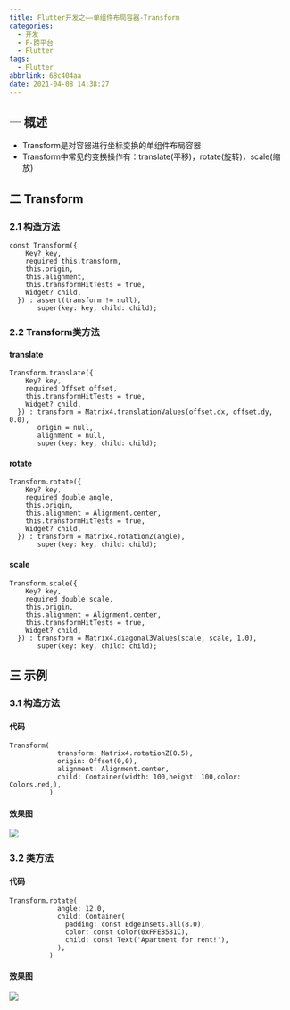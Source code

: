 ```yaml
---
title: Flutter开发之——单组件布局容器-Transform
categories:
  - 开发
  - F-跨平台
  - Flutter
tags:
  - Flutter
abbrlink: 68c404aa
date: 2021-04-08 14:38:27
---
```

## 一 概述

* Transform是对容器进行坐标变换的单组件布局容器
* Transform中常见的变换操作有：translate(平移)，rotate(旋转)，scale(缩放)

<!--more-->

## 二 Transform

### 2.1 构造方法

```
const Transform({
    Key? key,
    required this.transform,
    this.origin,
    this.alignment,
    this.transformHitTests = true,
    Widget? child,
  }) : assert(transform != null),
       super(key: key, child: child);
```

### 2.2 Transform类方法

#### translate

```
Transform.translate({
    Key? key,
    required Offset offset,
    this.transformHitTests = true,
    Widget? child,
  }) : transform = Matrix4.translationValues(offset.dx, offset.dy, 0.0),
       origin = null,
       alignment = null,
       super(key: key, child: child);
```

#### rotate

```
Transform.rotate({
    Key? key,
    required double angle,
    this.origin,
    this.alignment = Alignment.center,
    this.transformHitTests = true,
    Widget? child,
  }) : transform = Matrix4.rotationZ(angle),
       super(key: key, child: child);
```

#### scale

```
Transform.scale({
    Key? key,
    required double scale,
    this.origin,
    this.alignment = Alignment.center,
    this.transformHitTests = true,
    Widget? child,
  }) : transform = Matrix4.diagonal3Values(scale, scale, 1.0),
       super(key: key, child: child);
```

## 三 示例

### 3.1 构造方法

#### 代码

```
Transform(
            transform: Matrix4.rotationZ(0.5),
            origin: Offset(0,0),
            alignment: Alignment.center,
            child: Container(width: 100,height: 100,color: Colors.red,),
          )
```

#### 效果图

![][1]

### 3.2 类方法

#### 代码

```
Transform.rotate(
            angle: 12.0,
            child: Container(
              padding: const EdgeInsets.all(8.0),
              color: const Color(0xFFE8581C),
              child: const Text('Apartment for rent!'),
            ),
          )
```

#### 效果图
![][2]



[1]:https://raw.githubusercontent.com/PGzxc/CDN/master/blog-flutter/flutter_transform_construct_sample.png
[2]:https://raw.githubusercontent.com/PGzxc/CDN/master/blog-flutter/flutter-transform-rotate-sample.png